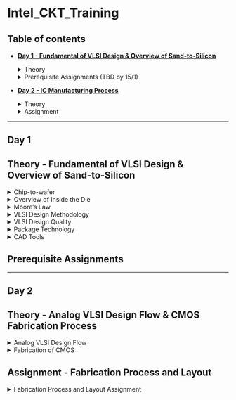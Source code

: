 # Intel_CKT_Training

## Table of contents
+ **[ Day 1 - Fundamental of VLSI Design & Overview of Sand-to-Silicon ](https://github.com/xinniteo/Intel_CKT_Training#day-1)**
  <details><summary> Theory </summary>  
  
  [Theory - Fundamental of VLSI Design & Overview of Sand-to-Silicon](https://github.com/xinniteo/Intel_CKT_Training/blob/main/README.md#theory---fundamental-of-vlsi-design-&-overview-of-sand---to---silicon)
  </details>
  <details><summary> Prerequisite Assignments (TBD by 15/1) </summary>  
 
 <!---
  * RC-Circuit-Assignment (TBD)
  * Electrical-Circuits-Assignment (TBD)
  * Digital-Circuits-Assignment (TBD)
  * Semiconductor-Devices-Assignment (TBD)
-->
  </details>

+ **[ Day 2 - IC Manufacturing Process ](https://github.com/xinniteo/Intel_CKT_Training#day-2)**
  <details><summary> Theory </summary>  
  
  [Theory - Analog VLSI Design Flow & CMOS Fabrication Process](https://github.com/xinniteo/Intel_CKT_Training#theory---analog-vlsi-design-flow--cmos-fabrication-process)
  </details>
  <details><summary> Assignment </summary>  

  [Assignment - Fabrication Process and Layout](https://github.com/xinniteo/Intel_CKT_Training#assignment---fabrication-process-and-layout)
  </details>
 
 
----------------------------------------------------------------
## Day 1
## Theory - Fundamental of VLSI Design & Overview of Sand-to-Silicon
<details><summary> Chip-to-wafer </summary>

### **Chip-to-wafer**
#### Packaged Chip
* Die is the central part of chip
* Package is to connect the silicon die of the IC to the circuit board
* Evolution and different types of Packaged Chip, example:  
![00](https://user-images.githubusercontent.com/121996016/211218848-2589ce0a-61c6-4ebd-b7cd-7b9c6188c8c0.jpg)

  * SIP (System In Package): 
    * Integrated circuits enclosed in one or more chip carrier packages that may be stacked using package on package where a single independent function can be achieved by placing or laminating multiple chips in a single package
    * ![01](https://user-images.githubusercontent.com/121996016/211218763-cce783af-33d3-40bf-ad4e-5ebf28678cb8.png)

  * DIP (Dual In-line Package): 
    * an electronic component package with a rectangular housing and two parallel rows of electrical connecting pins
    * ![02](https://user-images.githubusercontent.com/121996016/211218866-533bb58a-6f84-428f-a6c9-1ab7cb522f8c.jpg)

  * QFN (Quad Flat No-lead package): 
    * a lead frame-based package which using surface-mount technology that comes in small size and offers moderate heat dissipation in PCBs 
    * able to contact and see lead even after assembly
    * ![03](https://user-images.githubusercontent.com/121996016/211218882-c8c685ee-d386-43d8-b8f0-0bdab07d91c5.jpg)

  * BGA ( Ball Gate Array):
    * a type of surface-mount packaging (a chip carrier) used for integrated circuits and permanently mount devices such as microprocessors 
    * able to provide more interconnection pins than can be put on a dual in-line or flat package
    * ![04](https://user-images.githubusercontent.com/121996016/211218901-8f07ae64-801f-49c2-ad1b-ecc0a2f56317.png)

#### Die and Wafer
* generally die size is (1x1)mm or (1x2)mm
* wafer diameter is around 12 inch ~ 300 mm
* a single wafer contains 10’s of thousands die  

   </details>
  
<details><summary> Overview of Inside the Die </summary>

### **Overview of Inside the Die**
![05](https://user-images.githubusercontent.com/121996016/211218924-a502ad35-b6fd-48c1-9249-28adcab0167b.png)
* Analog and RF
  * Made by custom VLSI flow
  * Clock, voltage reference and regulator, amplifiers and filters, ADC and DAC interfaces, and etc.
* Digital
  * made by standard cells using semicustom VLSI design flow
  * Gates, multiplexers, decoders, counters, registers, FSM and etc.
* Memory and Memory Controller
  * Static Random Access Memory (SRAM) and SRAM controller

   </details>
  
<details><summary> Moore’s Law </summary>

### **Moore’s Law**
  
* Moore’s Law defines the number of transistors in a dense integrated circuit doubles every 2 years
  * Every two years, the feature size is reduced by 1/sqrt(2) times

   </details>

<details><summary> VLSI Design Methodology </summary>

### **VLSI Design Methodology**
#### Despite of different design style, proper functionality, low cost and timely execution is much more important
#### Two types of VLSI Design Styles:
1. Field programming gate array (FPGA)
* faster prototyping and cost-effective, basically use in prototyping and testing
* typically consists of input/output buffers, array of configurable logic blocks (CLBs) and programmable interconnect
* structures programming of interconnects is accomplished by programming of RAM
* signal routing between the CLBs and the I/O blocks made by configurable switching matrices
2. Application-specific integrated circuit (ASIC)   
  a.	Standard cell based design  
    * one of the most prevalent full-custom design styles and requires development of a full-custom mask set
    * all commonly used logic cells are developed, characterized, and stored in a standard-cell library  
    * Each cell is characterized according to several different categories, including:  
      * Delay time vs load capacitance and input transition  
      * Circuit simulation model, Timing simulation model, Fault simulation model  
      * Cell data for place-and route  
      * Mask data  

    b.	Full custom design  
      * entire mask design is done without using any library  
      * productivity is very low since geometry, orientation, and placement of every transistor is design individually
      * Developmental cost is huge  
      * full-custom design is rarely used in digital CMOS VLSI due to high labour cost   
      * most rigorous full-custom design can be the design of a memory cell, be it static or dynamic  
      * All the analog and RF designs are full custom design   
  
| FPGA | ASIC |  
| --- | --- |  
| Faster time to market since no layout, masks and manufacturing steps needed | Need longer design times to take care of all manufacturing steps |  
| Field programmability as design changes can be absorbed even in field and FPGA reprogrammed | Once manufactured, need to spin again a new chips in case of bugs |
| More power consumption and less performance due to programmable design and low clock speed | Custom design for an application helps in designing for power/performance efficiencies |
| Good for prototyping and low volume designs, as cost would be less | For larger volume of production, cost per unit is much less |
| Generally not possible to have AMS designs | Can support AMS designs |  
  
   </details>
  
<details><summary> VLSI Design Quality </summary>

### **VLSI Design Quality**
#### Importamt criteria to measure the design quality:
1. Testability  
  * Generation of good test vector
  * Availability of good test fixture at speed
  * Design of testable chip
2. Yield and Manufacturability
  * Yield = No. of tested ok chips/ Total no. of Chips
  * Functional Yield = Checks at lower speed
  * Parametric Yield = Checks at required speed
3. Reliability
  * ESD and EOS
  * Electromigration
  * Oxide breakdown
  * Power and ground bouncing
  * On-chip noise and cross-talk
4. Technology Upgradability
  * functional module for design reuse can be achieved quickly with minimal cost
  * able to develop and use advanced CAD tools that automatically generates the physical layout
  
   </details>
  
<details><summary> Package Technology </summary>

### **Package Technology**
* VLSI chips can fail if various packaging constraints and parasitic are not included in the design phase 
* number of ground planes, power planes and the bonding pads greatly affect the behaviours of on-chip power and ground buses
* length of bonding wire and lead length of the package can create serious issue  
* chip designers should work closely with package designers from the start of the project
* Packages are classified by method used to solder the package on the PCB :
  * Pin-through-hole (PTH): holes drilled in PCB, not cost effective but soldering process in not inexpensive
  * Surface Mount Technology (SMT): Directly soldered on the PCB, cost and space effective but expensive equipment's are needed for soldering
  * Plastic: Dominant for many years but it has the disadvantage of being permeable to environmental moisture
  * Ceramic: Power consumption, performance and environmental requirements
* Today’s high pin count, high-frequency operation, heat dissipation and multi-chip packaging requirements are driving the evolution of packaging technologies  

     </details>
  
<details><summary> CAD Tools </summary>

### **CAD Tools**
* essential for timely development of integrated circuits
* CAD technology for VLSI chip design can be categorized into the following areas:
    * High-level synthesis
    * Logic synthesis
    * Circuit optimization
    * Layout
    * Placement and routing
    * Simulation
    * Design rules and checking
  
     </details>
  
 ## Prerequisite Assignments
<!---
<details><summary> RC Circuit Assignment (TBD) </summary> 

### **RC Circuit Assignment**
</details>
<details><summary> Electrical Circuits Asignment (TBD) </summary> 

### **Electrical Circuits Asignment**
</details>
<details><summary> Digital Circuits Assignment (TBD) </summary> 

### **Digital Circuits Assignment**
</details>
<details><summary> Semiconductor Devices Assignment (TBD) </summary> 

### **Semiconductor Devices Assignment**
</details>
-->
----------------------------------------------------------------
## Day 2
## Theory - Analog VLSI Design Flow & CMOS Fabrication Process
<details><summary> Analog VLSI Design Flow </summary>

### **Analog VLSI Design Flow**
#### Analog IC Design Process:
 ![image](https://user-images.githubusercontent.com/121993909/211451557-032a642c-2d99-4425-823c-051fa9349c8f.png)
  
#### Relation of Analog IC Design Process with CAD & PDK:
 ![image](https://user-images.githubusercontent.com/121996016/211657025-5d890a66-a6b4-40da-b249-4b2440879fad.png)

* Electrical Design
  * requires active and passive deice electrical models for:
    * creating, verifying and determining the robustness of design

* Physical Design
  * the process of representing the electrical design in a layout
  * requirements:
    * entering various geometries
    * follow Design Rule Checks (DRC)
    * check Layout Versus Schematic (LVS)
    * extract Parasitic
  
* Test Design
  * process of coordinating, planning, and implementing the measurement of analog and integrated circuit performance
  * Type of tests:
    * functional
    * parametric
    * static
    * dynamic
</details>
</details>

<details><summary> Fabrication of CMOS </summary>

<details><summary> CMOS Fabrication Process </summary>

### **CMOS Fabrication Process**
#### Why CMOS Technology?
* from an analog viewpoint, almost every comparison favours BJT except switch implementation
* however a similar comparison made from digital viewpoint would come up on the side of CMOS
  * due to large volume mixed-mode technology are driven by digital demands

#### CMOS Fabrication Process in 10 Steps:
1. Wafer formation (sand-to-silicon)
* wafers are cut from boules, cylindrical ingots of single crystal silicon which pulled from a crucible of pure molten silicon
* a controlled amounts of impurities are added to the melt to provide the crystal with required electrical properties
* a seed crystal is dipped into the melt to initiate crystal growth
  * the seed is gradually withdrawn vertically from the melt while simultaneously being rotated
* molten silicon attaches itself to the seed and recrystallizes as it is withdrawn
* diameter of ingot is determined by the seed withdrawal and rotation rates

2. Photolithography
* a process of archiving the pattern on a wafer by defining the interests area through photoresists
* wafer is coated with photoresist and subjected to selective illumination through the photomask 
  * photomask is constructed with chromium (chrome) covered quartz glass
  * photoresist is exposed with UV light source
* a developer solvent is used to edge the soluble unexposed photoresist

3. Well and Channel Formation
* 4 CMOS technology processes:
![image](https://user-images.githubusercontent.com/121996016/211666493-08bfc38f-61cc-41fc-a16e-693fd4b7f8dd.png)
* N-well process: to optimize the nMOS transistor performance
* P-well process: to optimize the pMOS transistor performance
* Twin-well process: to allow the optimization of each transistor type
* Triple-well process:
  * to provide good isolation between analog and digital blocks in mixed-signal chips
  * to isolate high-density dynamic memory from logic

4. Silicon Dioxide (SiO2) Deposition
* is achieved by heating silicon wafers in an oxidizing atmosphere
* some common approaches:
  * Wet Oxidation: when oxidizing atmosphere contains water vapor at around 900C to 100C
  * Dry Oxidation: when oxidizing atmosphere is pure oxygen at 1200C
    * forms a better quality oxide than wet oxidation
      * used to form thin, highly controlled gate oxides ; wet oxidation may be used to form thick field oxides

5. Isolation
* to avoid unexpected interactions in individual devices in a CMOS process
* transistor gate consists of a thin gate oxide layer ; thick oxide form through Local Oxidation of Silicon (LOCOS)
* problem: LOCOS-based processes extended some distance laterally during transition between thick and thin oxide
* solution: introduce shallow trench isolation (STI) at >0.35um node
  * STI forms insulating trenches of SiO2 surrounding the transistors (except at active area)


6. Gate Oxide Creation
* commonly in the form of silicon dioxide (SiO2)
* a thin gate oxide layer exists in transistor gate 

7. Gate and Source/Drain Formations
* gate oxide is grow wherever transistors are required (area = source + drain + gate) 
  * elsewhere will be thick oxide or trench isolation
* polysilicon is deposited on chip
* pattern polysilicon (both gates and interconnect)
* etch exposed gate oxide:
  * area of gate oxide where transistors was not covered by polysilicon
    * the chip has windows down to the well or substrate wherever a source/drain diffusion is required
* implant pMOS and nMOS source/drain regions

8. Contacts and Metallization
* contact cuts are made to source, drain, and gate based on the contact mask
  * these are holes etched in the dielectric after the source/drain formation

9. Passivation
* add a protective glass layer called passivation or over glass to prevent the ingress of contaminants 
* overglass cuts is the openings in the passivation layer to allow connection to I/O pads and testprobe points if needed

10. Metrology
*  is the science of measuring
  * everything that built in a semiconductor process need to be measured and feedback to the manufacturing process

</details>

<details><summary> Fabrication of CMOS Using n-well Process Method </summary>  

* Si substrate (p-type)  
![fig1](https://1.bp.blogspot.com/-pHKjBfNkIgc/Xn4Za5zSndI/AAAAAAAAAk4/Hzz77hPgFhwtCFgaIKnArnztuHbcwmlmQCLcBGAsYHQ/s400/fig1.png)

* Oxidation  
![fig3](https://1.bp.blogspot.com/-dCCdjSDPAg4/Xn4Za7YIukI/AAAAAAAAAlY/ZgckoupnLQcsXqThUQ4xDgFiYrZgEgCwQCPcBGAYYCw/s400/fig3.png)

* Photoresist  
![fig4](https://1.bp.blogspot.com/-DaWvC9qYJ4M/Xn4ZbDzzmyI/AAAAAAAAAlc/PjwrfaW2Tikusm1xfDYuXP4m65g1nokqQCPcBGAYYCw/s400/fig4.png)

* Masking  
![fig5](https://1.bp.blogspot.com/-XUF012FnnEM/Xn4ZblTPQfI/AAAAAAAAAlY/H3FrZyo6BRsfpu0IdfLvGJDHyO1QH30jACPcBGAYYCw/s1600/fig5.png)

* Photoresist removal  
![fig6](https://1.bp.blogspot.com/-jbOXyqRh_Tg/Xn4ZcO8J5tI/AAAAAAAAAlg/cc_LYh-6J7g6kxzwAStPRvwShs3TNuJRQCPcBGAYYCw/s400/fig6.png)

*  Etching SiO2  
![fig7](https://1.bp.blogspot.com/-nNAFYJY2wKg/Xn4Zcjms_2I/AAAAAAAAAlc/TY0S4Kb_ImEHjhl6_Y84psi3hsnzg64vwCPcBGAYYCw/s400/fig7.png)

*  Ion implanation: Implant Phosphorus(P) n-type impurity to create N well  
![fig8](https://1.bp.blogspot.com/-E7H2LqI9ssk/Xn4ZYTcbDVI/AAAAAAAAAlc/737lHwFcDowSDY8GNE7xbYC4YccnTo5vACPcBGAYYCw/s320/fig8.png)

* N well formation  
![fig9](https://1.bp.blogspot.com/-Rf9yUtBKM9w/Xn4ZY-ZsM7I/AAAAAAAAAlU/lN3k8jEh-zopJogYhRpk8FJkzbfgAkwTgCPcBGAYYCw/s400/fig9.png)

* After removing photoresist adn etch SiO2, N well created in p-type substrate  
![fig10](https://1.bp.blogspot.com/-AGrwAzJcBN0/Xn4ZWk5vSPI/AAAAAAAAAlU/fqWsgDqnJPMdrG61LsK0Z83WOxVlssmXQCPcBGAYYCw/s400/fig10.png)

* Deposition of polysilicon  
![fig11](https://1.bp.blogspot.com/-1Yz78QSD4O0/Xn4ZWl0K5qI/AAAAAAAAAlg/eb9cacx3t3A4gwybBZARAbZZdprHUB8IACPcBGAYYCw/s400/fig11.png)

* N diffusion and P diffusion  
![fig12](https://1.bp.blogspot.com/-MTdMJmMhNls/Xn4ZWqEkH7I/AAAAAAAAAlc/E0iRxB3Y_zcPWSj3xvnI6zv9QuS0z6sFgCPcBGAYYCw/s400/fig12.png)

* Metallization  
![fig13](https://1.bp.blogspot.com/-hxP4sX4g6Cs/Xn4ZXV8FTcI/AAAAAAAAAlo/_uUOZQISTS4eOZjWg6QGFg032G6x6jgbgCPcBGAYYCw/s400/fig13.png)

* Assign the terminal of NMOS and PMOS  
![fig14](https://1.bp.blogspot.com/-zlX9RYQP-pE/Xn4ZX0i2IYI/AAAAAAAAAlk/2gbbevlums0kFDYsFy54xZvwx0-5p9fZgCPcBGAYYCw/s400/fig14.png)

</details>

</details>  

## Assignment - Fabrication Process and Layout
<details><summary> Fabrication Process and Layout Assignment </summary>  

[PDF - Fabrication Process and Layout Assignment](https://drive.google.com/file/d/1vbWfWf-7M4tKgTVmRouwW9HEL88RB4ri/view?usp=drivesdk)
</details>
